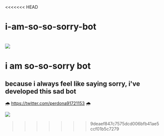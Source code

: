 <<<<<<< HEAD
# i-am-so-so-sorry-bot
![](https://media.giphy.com/media/3otPoMCsSCuwAWXJJu/giphy.gif)
=======
# i am so-so-sorry bot
## because i always feel like saying sorry, i've developed this sad bot
🌧 https://twitter.com/perdona91721153 🌧


![](https://media.giphy.com/media/3otPoMCsSCuwAWXJJu/giphy.gif)
>>>>>>> 9deaef847c7575dcd006bfb41ae5ccf01b5c7279
